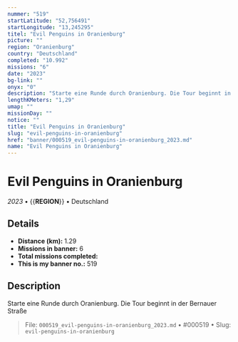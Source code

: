 ```yaml
---
nummer: "519"
startLatitude: "52,756491"
startLongitude: "13,245295"
titel: "Evil Penguins in Oranienburg"
picture: ""
region: "Oranienburg"
country: "Deutschland"
completed: "10.992"
missions: "6"
date: "2023"
bg-link: ""
onyx: "0"
description: "Starte eine Runde durch Oranienburg. Die Tour beginnt in der Bernauer Straße"
lengthKMeters: "1,29"
umap: ""
missionDay: ""
notice: ""
title: "Evil Penguins in Oranienburg"
slug: "evil-penguins-in-oranienburg"
href: "banner/000519_evil-penguins-in-oranienburg_2023.md"
name: "Evil Penguins in Oranienburg"
---
```

# Evil Penguins in Oranienburg

*2023* • {{__REGION__}} • Deutschland





## Details
- **Distance (km):** 1.29
- **Missions in banner:** 6
- **Total missions completed:** 
- **This is my banner no.:** 519



## Description
Starte eine Runde durch Oranienburg. Die Tour beginnt in der Bernauer Straße




> File: `000519_evil-penguins-in-oranienburg_2023.md` • #000519 • Slug: `evil-penguins-in-oranienburg`
